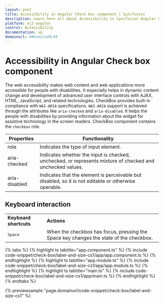 ```yaml
---
layout: post
title: Accessibility in Angular Check box component | Syncfusion
description: Learn here all about Accessibility in Syncfusion Angular Check box component of Syncfusion Essential JS 2 and more.
platform: ej2-angular
control: Accessibility 
documentation: ug
domainurl: ##DomainURL##
---
```


# Accessibility in Angular Check box component

The web accessibility makes web content and web applications more accessible for people with disabilities.
It especially helps in dynamic content change and development of advanced user interface controls with AJAX, HTML, JavaScript, and
related technologies. CheckBox provides built-in compliance with `WAI-ARIA` specifications. `WAI-ARIA` support is achieved through
the attributes like `aria-checked` and `aria-disabled`. It helps the people with disabilities by providing information about the
widget for assistive technology in the screen readers. CheckBox component contains the `checkbox` role.

| Properties | Functionality |
| ------------ | ----------------------- |
| role | Indicates the type of input element. |
| aria-checked | Indicates whether the input is checked, unchecked, or represents mixture of checked and unchecked values. |
| aria-disabled | Indicates that the element is perceivable but disabled, so it is not editable or otherwise operable. |

## Keyboard interaction

<!-- markdownlint-disable MD033 -->
<table>
<tr>
<td>
<b>Keyboard shortcuts</b></td><td>
<b>Actions</b></td></tr>
<tr>
<td>
<kbd>Space</kbd></td><td>
When the checkbox has focus, pressing the Space key changes the state of the checkbox.</td></tr>
</table>

{% tabs %}
{% highlight ts tabtitle="app.component.ts" %}
{% include code-snippet/check-box/label-and-size-cs1/app/app.component.ts %}
{% endhighlight %}
{% highlight ts tabtitle="app.module.ts" %}
{% include code-snippet/check-box/label-and-size-cs1/app/app.module.ts %}
{% endhighlight %}
{% highlight ts tabtitle="main.ts" %}
{% include code-snippet/check-box/label-and-size-cs1/app/main.ts %}
{% endhighlight %}
{% endtabs %}
  
{% previewsample "page.domainurl/code-snippet/check-box/label-and-size-cs1" %}
